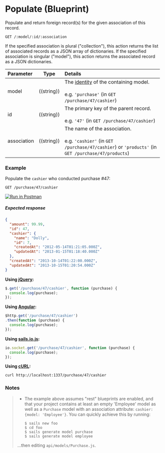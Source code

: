 # Populate (Blueprint)

Populate and return foreign record(s) for the given association of this record.


```
GET /:model/:id/:association
```

If the specified association is plural ("collection"), this action returns the list of associated records as a JSON array of dictionaries.  If the specified association is singular ("model"), this action returns the associated record as a JSON dictionaries.


  Parameter      | Type         | Details
 :-------------- | ------------ |:---------------------------------
 model           | ((string))   | The [identity](http://sailsjs.org/documentation/concepts/models-and-orm/model-settings#?identity) of the containing model.<br/><br/>e.g. `'purchase'` (in `GET /purchase/47/cashier`)
 id              | ((string))   | The primary key of the parent record.<br/><br/>e.g. `'47'` (in `GET /purchase/47/cashier`)
 association     | ((string))   | The name of the association.<br/><br/>e.g. `'cashier'` (in `GET /purchase/47/cashier`) or `'products'` (in `GET /purchase/47/products`)


### Example

Populate the `cashier` who conducted purchase #47:

`GET /purchase/47/cashier`

[![Run in Postman](https://s3.amazonaws.com/postman-static/run-button.png)](https://www.getpostman.com/run-collection/96217d0d747e536e49a4)

##### Expected response

```json
{
  "amount": 99.99,
  "id": 47,
  "cashier": {
    "name": "Dolly",
    "id": 7,
    "createdAt": "2012-05-14T01:21:05.000Z",
    "updatedAt": "2013-01-15T01:18:40.000Z"
  },
  "createdAt": "2013-10-14T01:22:00.000Z",
  "updatedAt": "2013-10-15T01:20:54.000Z"
}
```

**Using [jQuery](http://jquery.com/):**

```javascript
$.get('/purchase/47/cashier', function (purchase) {
  console.log(purchase);
});
```

**Using [Angular](https://angularjs.org/):**

```javascript
$http.get('/purchase/47/cashier')
.then(function (purchase) {
  console.log(purchase);
});
```

**Using [sails.io.js](http://sailsjs.org/documentation/reference/websockets/sails.io.js):**

```javascript
io.socket.get('/purchase/47/cashier', function (purchase) {
  console.log(purchase);
});
```

**Using [cURL](http://en.wikipedia.org/wiki/CURL):**

```bash
curl http://localhost:1337/purchase/47/cashier
```




### Notes

> + The example above assumes "rest" blueprints are enabled, and that your project contains at least an empty 'Employee' model as well as a `Purchase` model with an association attribute: `cashier: {model: 'Employee'}`.  You can quickly achieve this by running:
>
>   ```shell
>   $ sails new foo
>   $ cd foo
>   $ sails generate model purchase
>   $ sails generate model employee
>   ```
> ...then editing `api/models/Purchase.js`.


<docmeta name="displayName" value="populate where">
<docmeta name="pageType" value="endpoint">

